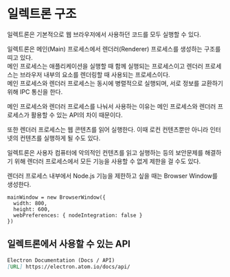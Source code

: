 # 일렉트론 구조

일렉트론은 기본적으로 웹 브라우저에서 사용하던 코드를 모두 실행할 수 있다.  

일렉트론은 메인(Main) 프로세스에서 렌더러(Renderer) 프로세스를 생성하는 구조를 띠고 있다.   
메인 프로세스는 애플리케이션을 실행할 때 함께 실행되는 프로세스이고 렌더러 프로세스는 브라우저 내부의 요소를 렌더링할 때 사용되는 프로세스이다.  
메인 프로세스와 렌더러 프로세스는 동시에 병렬적으로 실행되며, 서로 정보를 교환하기 위해 IPC 통신을 한다.

메인 프로세스와 렌더러 프로세스를 나눠서 사용하는 이유는 메인 프로세스와 렌더러 프로세스가 활용할 수 있는 API의 차이 때문이다.

또한 렌더러 프로세스는 웹 콘텐츠를 읽어 실행한다. 이때 로컨 컨텐츠뿐만 아니라 인터넷의 컨텐츠를 실행하게 될 수도 있다.

일렉트론은 사용자 컴퓨터에 악의적인 컨텐츠를 읽고 실행하는 등의 보안문제를 해결하기 위해 렌더러 프로세스에서 모든 기능을 사용할 수 없게 제한을 걸 수도 있다.

렌더러 프로세스 내부에서 Node.js 기능을 제한하고 싶을 때는 Browser Window를 생성한다.

~~~ JS
mainWindow = new BrowserWindow({
  width: 800,
  height: 600,
  webPreferences: { nodeIntegration: false }
})
~~~

## 일렉트론에서 사용할 수 있는 API

~~~ md
Electron Documentation (Docs / API)  
[URL] https://electron.atom.io/docs/api/
~~~